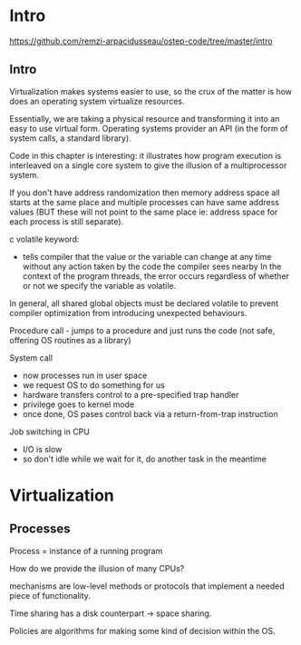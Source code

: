 # Intro 
https://github.com/remzi-arpacidusseau/ostep-code/tree/master/intro

## Intro 

Virtualization makes systems easier to use, so the crux of the matter is how does an operating system virtualize resources.

Essentially, we are taking a physical resource and transforming it into an easy to use virtual form. Operating systems provider 
an API (in the form of system calls, a standard library).

Code in this chapter is interesting: it illustrates how program execution is interleaved on a single core system to give the illusion of a multiprocessor
system. 

If you don't have address randomization then memory address space all starts at the same place and multiple processes can have same address values (BUT these
will not point to the same place ie: address space for each process is still separate).

c volatile keyword:
- tells compiler that the value or the variable can change at any time without any action taken by the code the compiler sees nearby
In the context of the program threads, the error occurs regardless of whether or not we specify the variable as volatile. 

In general, all shared global objects must be declared volatile to prevent compiler optimization from introducing unexpected behaviours.

Procedure call - jumps to a procedure and just runs the code (not safe, offering OS routines as a library)

System call 
* now processes run in user space
* we request OS to do something for us
* hardware transfers control to a pre-specified trap handler
* privilege goes to kernel mode 
* once done, OS pases control back via a return-from-trap instruction

Job switching in CPU 
* I/O is slow
* so don't idle while we wait for it, do another task in the meantime

# Virtualization 

## Processes 

Process = instance of a running program 

How do we provide the illusion of many CPUs? 

mechanisms are low-level methods or protocols that implement a needed piece of functionality.

Time sharing has a disk counterpart -> space sharing. 

Policies are algorithms for making some kind of decision within the OS.
